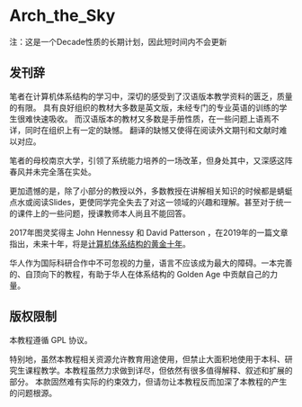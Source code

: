 # Arch_the_Sky

注：这是一个Decade性质的长期计划，因此短时间内不会更新

## 发刊辞
笔者在计算机体系结构的学习中，深切的感受到了汉语版本教学资料的匮乏，质量的有限。
具有良好组织的教材大多数是英文版，未经专门的专业英语的训练的学生很难快速吸收。
而汉语版本的教材又多数是手册性质，在一些问题上语焉不详，同时在组织上有一定的缺憾。
翻译的缺憾又使得在阅读外文期刊和文献时难以对应。

笔者的母校南京大学，引领了系统能力培养的一场改革，但身处其中，又深感这阵春风并未完全落在实处。

更加遗憾的是，除了小部分的教授以外，多数教授在讲解相关知识的时候都是蜻蜓点水或阅读Slides，更使同学完全失去了对这一领域的兴趣和理解。甚至对于统一的课件上的一些问题，授课教师本人尚且不能回答。

2017年图灵奖得主 John Hennessy 和 David Patterson ，在2019年的一篇文章指出，未来十年，将是[计算机体系结构的黄金十年](https://www.doc.ic.ac.uk/~wl/teachlocal/arch/papers/cacm19golden-age.pdf)。

华人作为国际科研合作中不可忽视的力量，语言不应该成为最大的障碍。一本完善的、自顶向下的教程，有助于华人在体系结构的 Golden Age 中贡献自己的力量。

## 版权限制
本教程遵循 GPL 协议。

特别地，虽然本教程相关资源允许教育用途使用，但禁止大面积地使用于本科、研究生课程教学。本教程虽然力求做到详尽，但依然有很多值得解释、叙述和扩展的部分。
本款固然难有实际的约束效力，但请勿让本教程反而加深了本教程的产生的问题根源。

